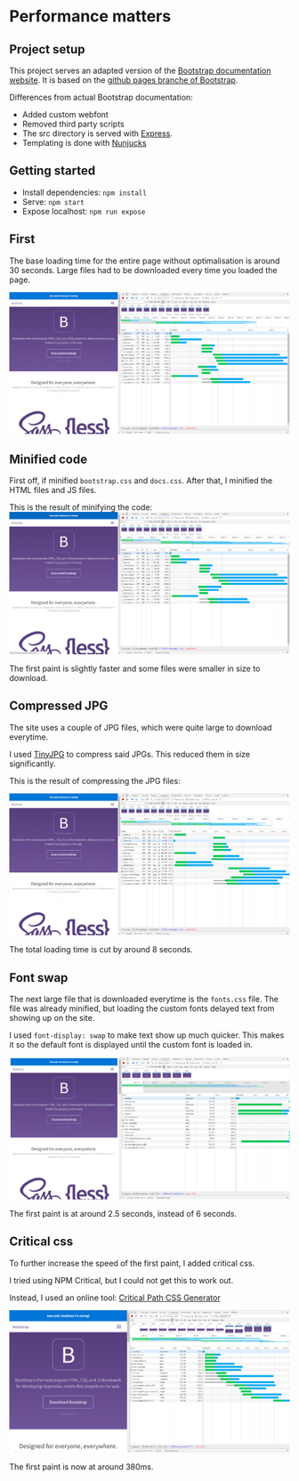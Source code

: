 # Performance matters

## Project setup

This project serves an adapted version of the [Bootstrap documentation website](http://getbootstrap.com/). It is based on the [github pages branche of Bootstrap](https://github.com/twbs/bootstrap/tree/gh-pages). 

Differences from actual Bootstrap documentation:

- Added custom webfont
- Removed third party scripts
- The src directory is served with [Express](https://expressjs.com/).
- Templating is done with [Nunjucks](https://mozilla.github.io/nunjucks/)

## Getting started

- Install dependencies: `npm install`
- Serve: `npm start`
- Expose localhost: `npm run expose`

## First

The base loading time for the entire page without optimalisation is around 30 seconds. Large 
files had to be downloaded every time you loaded the page.

![ZonderAanpassingen](https://github.com/RobinFrugte97/performance-matters/blob/master/images/zonderaanpassing.png)

## Minified code

First off, if minified `bootstrap.css` and `docs.css`. After that, I minified the HTML files and JS files.

This is the result of minifying the code:
![MinifiedCSS](https://github.com/RobinFrugte97/performance-matters/blob/master/images/minifyedcss.png)

The first paint is slightly faster and some files were smaller in size to download.

## Compressed JPG

The site uses a couple of JPG files, which were quite large to download everytime.

I used [TinyJPG](https://tinyjpg.com/) to compress said JPGs. This reduced them in size significantly.

This is the result of compressing the JPG files:

![CompressedJPG](https://github.com/RobinFrugte97/performance-matters/blob/master/images/minifyedcssandcompressedjpg.png)

The total loading time is cut by around 8 seconds.

## Font swap

The next large file that is downloaded everytime is the `fonts.css` file. The file was already minified, but loading the custom fonts delayed text from showing up on the site. 

I used `font-display: swap` to make text show up much quicker. This makes it so the default font is displayed until the custom font is loaded in.

![fontswap](https://github.com/RobinFrugte97/performance-matters/blob/master/images/minifiedjsandfontswap.png)

The first paint is at around 2.5 seconds, instead of 6 seconds.

## Critical css

To further increase the speed of the first paint, I added critical css.

I tried using NPM Critical, but I could not get this to work out. 

Instead, I used an online tool: [Critical Path CSS Generator](https://jonassebastianohlsson.com/criticalpathcssgenerator/)

![CriticalCSS](https://github.com/RobinFrugte97/performance-matters/blob/master/images/criticalcss.png)

The first paint is now at around 380ms.



